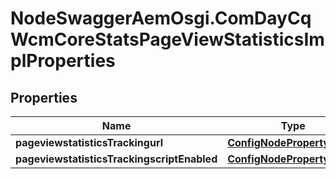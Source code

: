 # NodeSwaggerAemOsgi.ComDayCqWcmCoreStatsPageViewStatisticsImplProperties

## Properties
Name | Type | Description | Notes
------------ | ------------- | ------------- | -------------
**pageviewstatisticsTrackingurl** | [**ConfigNodePropertyString**](ConfigNodePropertyString.md) |  | [optional] 
**pageviewstatisticsTrackingscriptEnabled** | [**ConfigNodePropertyString**](ConfigNodePropertyString.md) |  | [optional] 


